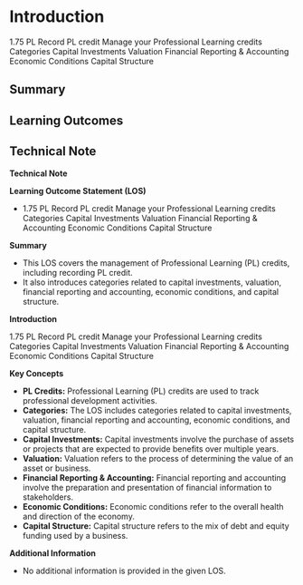 # Introduction

1.75 PL Record PL credit Manage your Professional Learning credits Categories Capital Investments Valuation Financial Reporting & Accounting Economic Conditions Capital Structure

## Summary



## Learning Outcomes



## Technical Note

**Technical Note**

**Learning Outcome Statement (LOS)**

* 1.75 PL Record PL credit Manage your Professional Learning credits Categories Capital Investments Valuation Financial Reporting & Accounting Economic Conditions Capital Structure

**Summary**

* This LOS covers the management of Professional Learning (PL) credits, including recording PL credit.
* It also introduces categories related to capital investments, valuation, financial reporting and accounting, economic conditions, and capital structure.

**Introduction**

1.75 PL Record PL credit Manage your Professional Learning credits Categories Capital Investments Valuation Financial Reporting & Accounting Economic Conditions Capital Structure

**Key Concepts**

* **PL Credits:** Professional Learning (PL) credits are used to track professional development activities.
* **Categories:** The LOS includes categories related to capital investments, valuation, financial reporting and accounting, economic conditions, and capital structure.
* **Capital Investments:** Capital investments involve the purchase of assets or projects that are expected to provide benefits over multiple years.
* **Valuation:** Valuation refers to the process of determining the value of an asset or business.
* **Financial Reporting & Accounting:** Financial reporting and accounting involve the preparation and presentation of financial information to stakeholders.
* **Economic Conditions:** Economic conditions refer to the overall health and direction of the economy.
* **Capital Structure:** Capital structure refers to the mix of debt and equity funding used by a business.

**Additional Information**

* No additional information is provided in the given LOS.